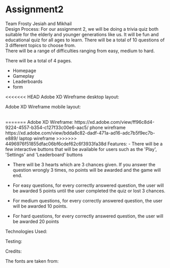 # Assignment2

Team Frosty
Jesiah and Mikhail
<br>
Design Process:
For our assignment 2, we will be doing a trivia quiz both suitable for the elderly and younger generations like us. It will be fun and educational quiz for all ages to learn. There will be a total of 10 questions of 3 different topics to choose from.<br>
There will be a range of difficulties ranging from easy, medium to hard.

There will be a total of 4 pages.

- Homepage
- Gameplay
- Leaderboards
- form

<<<<<<< HEAD
Adobe XD Wireframe desktop layout:

Adobe XD Wireframe mobile layout:

<br>
=======
Adobe XD Wireframe: https://xd.adobe.com/view/ff96c8d4-9224-4557-b354-c127f33c00e6-aac5/ phone wireframe  
https://xd.adobe.com/view/bdda8c82-dadf-471a-ad16-adc7b5f9ec7b-e889/ laptop wireframe
>>>>>>> 4496976f51855dfac06bf6cdef62c6f3933fa38d
Features:
- There will be a few interactive buttons that will be available for users such as the 'Play', 'Settings' and 'Leaderboard' buttons

- There will be 3 hearts which are 3 chances given. If you answer the question wrongly 3 times, no points will be awarded and the game will end.

- For easy questions, for every correctly answered question, the user will be awarded 5 points until the user completed the quiz or lost 3 chances.

- For medium questions, for every correctly answered question, the user will be awarded 10 points.

- For hard questions, for every correctly answered question, the user will be awarded 20 points

Technologies Used:

Testing:

Credits:

The fonts are taken from:
